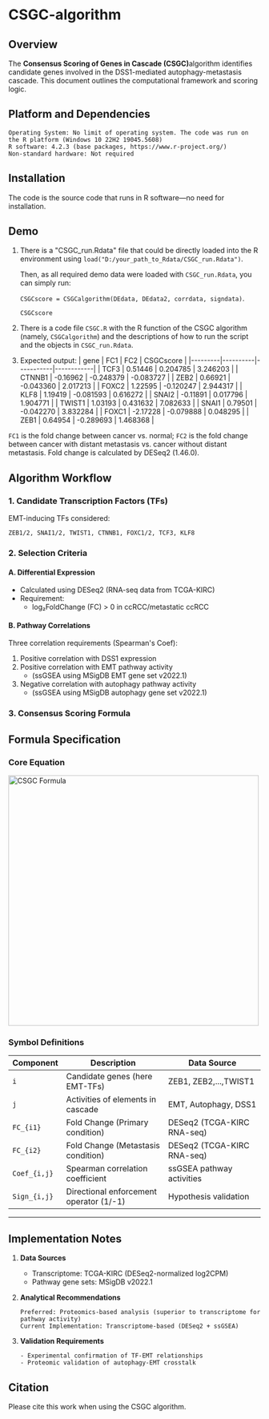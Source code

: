 # CSGC-algorithm

## Overview
The ​**Consensus Scoring of Genes in Cascade (CSGC)**​ algorithm identifies candidate genes involved in the DSS1-mediated autophagy-metastasis cascade. This document outlines the computational framework and scoring logic.

## Platform and Dependencies
   ```plaintext
   Operating System: No limit of operating system. The code was run on the R platform (Windows 10 22H2 19045.5608)
   R software: 4.2.3 (base packages, https://www.r-project.org/)
   Non-standard hardware: Not required
   ```

## Installation
The code is the source code that runs in R software—no need for installation.

## Demo
1. There is a "CSGC_run.Rdata" file that could be directly loaded into the R environment using `load("D:/your_path_to_Rdata/CSGC_run.Rdata")`.

   Then, as all required demo data were loaded with `CSGC_run.Rdata`, you can simply run:

   `CSGCscore = CSGCalgorithm(DEdata, DEdata2, corrdata, signdata)`.

   `CSGCscore`

3. There is a code file `CSGC.R` with the R function of the CSGC algorithm (namely, `CSGCalgorithm`) and the descriptions of how to run the script and the objects in `CSGC_run.Rdata`.

4. Expected output:
   | gene    |       FC1 |        FC2 | CSGCscore  |
   |---------|----------|-----------|------------|
   | TCF3    |  0.51446 |  0.204785 |  3.246203  |
   | CTNNB1  | -0.16962 | -0.248379 | -0.083727  |
   | ZEB2    |  0.66921 | -0.043360 |  2.017213  |
   | FOXC2   |  1.22595 | -0.120247 |  2.944317  |
   | KLF8    |  1.19419 | -0.081593 |  0.616272  |
   | SNAI2   | -0.11891 |  0.017796 |  1.904771  |
   | TWIST1  |  1.03193 |  0.431632 |  7.082633  |
   | SNAI1   |  0.79501 | -0.042270 |  3.832284  |
   | FOXC1   | -2.17228 | -0.079888 |  0.048295  |
   | ZEB1    |  0.64954 | -0.289693 |  1.468368  |

 `FC1` is the fold change between cancer vs. normal; `FC2` is the fold change between cancer with distant metastasis vs. cancer without distant metastasis.
 Fold change is calculated by DESeq2 (1.46.0).
   
## Algorithm Workflow

### 1. Candidate Transcription Factors (TFs)
EMT-inducing TFs considered:
```plaintext
ZEB1/2, SNAI1/2, TWIST1, CTNNB1, FOXC1/2, TCF3, KLF8
```

### 2. Selection Criteria
#### A. Differential Expression
- Calculated using DESeq2 (RNA-seq data from TCGA-KIRC)
- Requirement: 
  - log₂FoldChange (FC) > 0 in ccRCC/metastatic ccRCC

#### B. Pathway Correlations
Three correlation requirements (Spearman's Coef):
1. Positive correlation with DSS1 expression
2. Positive correlation with EMT pathway activity 
   - (ssGSEA using MSigDB EMT gene set v2022.1)
3. Negative correlation with autophagy pathway activity
   - (ssGSEA using MSigDB autophagy gene set v2022.1)

### 3. Consensus Scoring Formula
## Formula Specification
### Core Equation
<img src="https://latex.codecogs.com/svg.image?CSGC_i&space;=&space;(FC_{i1}&space;&plus;&space;FC_{i2})&space;\times&space;\sum_{n}^{j_1}&space;(Coef_{i,j}&space;\times&space;Sign_{i,j})" title="CSGC Formula" width="500"/>

### Symbol Definitions
| Component     | Description                                  | Data Source               |
|---------------|----------------------------------------------|---------------------------|
| `i`           | Candidate genes (here EMT-TFs)               | ZEB1, ZEB2,...,TWIST1     |
| `j`           | Activities of elements in cascade            | EMT, Autophagy, DSS1      |
| `FC_{i1}`     | Fold Change (Primary condition)              | DESeq2 (TCGA-KIRC RNA-seq)|
| `FC_{i2}`     | Fold Change (Metastasis condition)           | DESeq2 (TCGA-KIRC RNA-seq)|
| `Coef_{i,j}`  | Spearman correlation coefficient             | ssGSEA pathway activities |
| `Sign_{i,j}`  | Directional enforcement operator (1/-1)      | Hypothesis validation     |

---


## Implementation Notes
1. ​**Data Sources**
   - Transcriptome: TCGA-KIRC (DESeq2-normalized log2CPM)
   - Pathway gene sets: MSigDB v2022.1

2. ​**Analytical Recommendations**
   ```plaintext
   Preferred: Proteomics-based analysis (superior to transcriptome for pathway activity)
   Current Implementation: Transcriptome-based (DESeq2 + ssGSEA)
   ```

3. ​**Validation Requirements**
   ```plaintext
   - Experimental confirmation of TF-EMT relationships
   - Proteomic validation of autophagy-EMT crosstalk
   ```



## Citation
Please cite this work when using the CSGC algorithm. 
